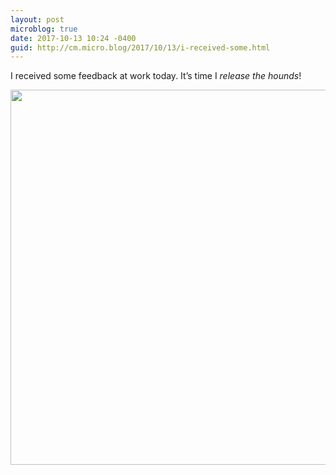 ```yaml
---
layout: post
microblog: true
date: 2017-10-13 10:24 -0400
guid: http://cm.micro.blog/2017/10/13/i-received-some.html
---
```

I received some feedback at work today. It’s time I _release the hounds_!


<img src="http://chadmoore.net/uploads/2017/674a8f600f.jpg" width="600" height="600" />
